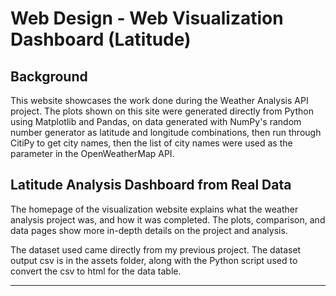 # Web Design - Web Visualization Dashboard (Latitude)

## Background

This website showcases the work done during the Weather Analysis API project. The plots shown on this site were generated directly from Python using Matplotlib and Pandas, on data generated with NumPy's random number generator as latitude and longitude combinations, then run through CitiPy to get city names, then the list of city names were used as the parameter in the OpenWeatherMap API.

## Latitude Analysis Dashboard from Real Data

The homepage of the visualization website explains what the weather analysis project was, and how it was completed. The plots, comparison, and data pages show more in-depth details on the project and analysis.

The dataset used came directly from my previous project. The dataset output csv is in the assets folder, along with the Python script used to convert the csv to html for the data table.


- - -

